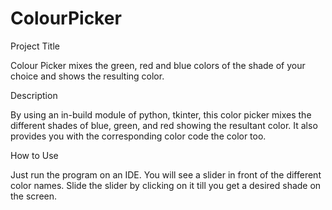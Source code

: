# ColourPicker

Project Title

Colour Picker mixes the green, red and blue colors of the shade of your choice and shows the resulting color.

Description

By using an in-build module of python, tkinter, this color picker mixes the different shades of blue, green, and red showing the resultant color. It also provides you
with the corresponding color code the color too.

How to Use

Just run the program on an IDE. You will see a slider in front of the different color names. Slide the slider by clicking on it till you get a desired shade on the screen.

